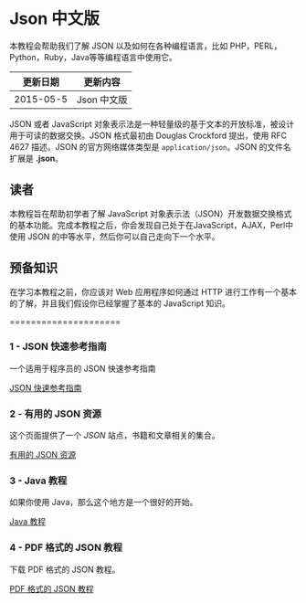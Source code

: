 #  Json 中文版

本教程会帮助我们了解 JSON 以及如何在各种编程语言，比如 PHP，PERL，Python，Ruby，Java等等编程语言中使用它。

|更新日期    |更新内容
|----------|--------------------
|2015-05-5|Json 中文版

JSON 或者 JavaScript 对象表示法是一种轻量级的基于文本的开放标准，被设计用于可读的数据交换。JSON 格式最初由 Douglas Crockford 提出，使用 RFC 4627 描述。JSON 的官方网络媒体类型是 `application/json`。JSON 的文件名扩展是 __.json__。

## 读者

本教程旨在帮助初学者了解 JavaScript 对象表示法（JSON）开发数据交换格式的基本功能。完成本教程之后，你会发现自己处于在JavaScript，AJAX，Perl中使用 JSON 的中等水平，然后你可以自己走向下一个水平。

## 预备知识

在学习本教程之前，你应该对 Web 应用程序如何通过 HTTP 进行工作有一个基本的了解，并且我们假设你已经掌握了基本的 JavaScript 知识。

=====================

### 1 - JSON 快速参考指南

一个适用于程序员的 JSON 快速参考指南

[JSON 快速参考指南](quick-guide.md)

### 2 - 有用的 JSON 资源

这个页面提供了一个 _JSON_ 站点，书籍和文章相关的集合。

[有用的 JSON 资源](useful-resources.md)

### 3 - Java 教程

如果你使用 Java，那么这个地方是一个很好的开始。

[Java 教程](http://www.tutorialspoint.com/java/)

### 4 - PDF 格式的 JSON 教程

下载 PDF 格式的 JSON 教程。

[PDF 格式的 JSON 教程](http://www.tutorialspoint.com/json/json_pdf_version.htm)